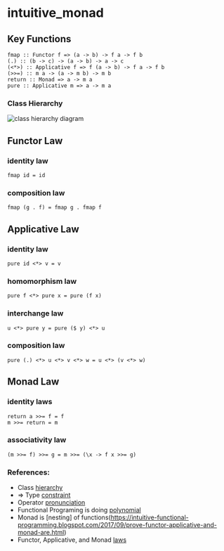 # intuitive_monad
## Key Functions
```
fmap :: Functor f => (a -> b) -> f a -> f b
(.) :: (b -> c) -> (a -> b) -> a -> c
(<*>) :: Applicative f => f (a -> b) -> f a -> f b
(>>=) :: m a -> (a -> m b) -> m b
return :: Monad => a -> m a
pure :: Applicative m => a -> m a
```
### Class Hierarchy
![class hierarchy diagram](https://github.com/stliang/intuitive_monad/blob/main/Typeclassopedia-diagram.png)

## Functor Law
### identity law
```
fmap id = id
```
### composition law
```
fmap (g . f) = fmap g . fmap f
```
## Applicative Law
### identity law
```
pure id <*> v = v
```
### homomorphism law
```
pure f <*> pure x = pure (f x)
```
### interchange law
```
u <*> pure y = pure ($ y) <*> u
```
### composition law
```
pure (.) <*> u <*> v <*> w = u <*> (v <*> w)
```
## Monad Law
### identity laws
```
return a >>= f = f
m >>= return = m
```
### associativity law
```
(m >>= f) >>= g = m >>= (\x -> f x >>= g)
```

### References:
- Class [hierarchy](https://wiki.haskell.org/Typeclassopedia)
- => Type [constraint](https://stackoverflow.com/questions/39084551/what-does-the-sign-mean-in-haskell)
- Operator [pronunciation](https://stackoverflow.com/questions/7746894/are-there-pronounceable-names-for-common-haskell-operators)
- Functional Programing is doing [polynomial](https://intuitive-functional-programming.blogspot.com/2017/09/why-is-functional-programming-intuitive_7.html)
- Monad is [nesting] of functions(https://intuitive-functional-programming.blogspot.com/2017/09/prove-functor-applicative-and-monad-are.html)
- Functor, Applicative, and Monad [laws](https://mmhaskell.com/monads/laws)


